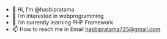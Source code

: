 - 👋 Hi, I’m @hasbipratama
- 👀 I’m interested in webprogramming
- 🌱 I’m currently learning PHP Framework
- 📫 How to reach me in Email hasbipratama725@gmail.com

<!---
hasbipratama/hasbipratama is a ✨ special ✨ repository because its `README.md` (this file) appears on your GitHub profile.
You can click the Preview link to take a look at your changes.
--->
